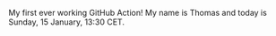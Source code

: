 My first ever working GitHub Action!
My name is Thomas and today is Sunday, 15 January, 13:30 CET. 
